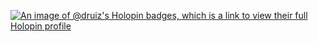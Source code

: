 [![An image of @druiz's Holopin badges, which is a link to view their full Holopin profile](https://holopin.me/druiz)](https://holopin.io/@druiz)

